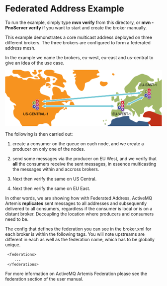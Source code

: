 # Federated Address Example

To run the example, simply type **mvn verify** from this directory, or **mvn -PnoServer verify** if you want to start and create the broker manually.

This example demonstrates a core multicast address deployed on three different brokers. The three brokers are configured to form a federated address mesh.

In the example we name the brokers, eu-west, eu-east and us-central to give an idea of the use case.

![EU West, EU East and US Central Diagram](eu-west-east-us-central.png)

The following is then carried out:

1. create a consumer on the queue on each node, and we create a producer on only one of the nodes.

2. send some messages via the producer on EU West, and we verify that **all** the consumers receive the sent messages, in essence multicasting the messages within and accross brokers.

3. Next then verify the same on US Central.

4. Next then verify the same on EU East.



In other words, we are showing how with Federated Address, ActiveMQ Artemis **replicates**  sent messages to all addresses and subsequently delivered to all consumers, regardless if the consumer is local or is on a distant broker. Decoupling the location where producers and consumers need to be.

The config that defines the federation you can see in the broker.xml for each broker is within the following tags. You will note upstreams are different in each as well as the federation name, which has to be globally unique.

```
 <federations>
    ...
 </federations>
```


For more information on ActiveMQ Artemis Federation please see the federation section of the user manual.
